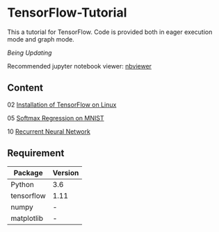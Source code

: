 # TensorFlow-Tutorial

This a tutorial for TensorFlow. Code is provided both in eager execution mode and graph mode.

*Being Updating*

Recommended jupyter notebook viewer: [nbviewer](https://nbviewer.jupyter.org/)

## Content

02 [Installation of TensorFlow on Linux](https://github.com/jaydu1/TensorFlow-Tutorial/tree/master/02%20Installation%20of%20TensorFlow%20on%20Linux)

05 [Softmax Regression on MNIST](https://github.com/jaydu1/TensorFlow-Tutorial/tree/master/05%20Softmax%20Regression%20on%20MNIST)

10 [Recurrent Neural Network](https://github.com/jaydu1/TensorFlow-Tutorial/tree/master/10%20Recurrent%20Neural%20Network)

## Requirement
Package | Version
---|---
Python | 3.6
tensorflow | 1.11
numpy | -
matplotlib | -
